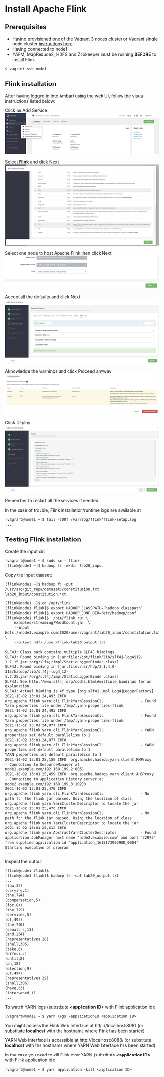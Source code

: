 # Install Apache Flink

## Prerequisites

- Having provisioned one of the Vagrant 3 nodes cluster or Vagrant single node cluster [instructions here](../02-Provision_the_environment/README.md) 
- Having connected to node1 
- YARM, MapReduce2, HDFS and Zookeeper must be running __BEFORE__ to install Flink

```
$ vagrant ssh node1
```

## Flink installation

After having logged in into Ambari using the web UI, follow the visual instructions listed below:

Click on Add Service
![](./img/1.png)

Select **Flink** and click Next
![](./img/2.png)

Select one node to host Apache Flink then click Next
![](./img/3.png)

Accept all the defaults and click Next
![](./img/4.png)

Aknowledge the warnings and click Proceed anyway
![](./img/5.png)

Click Deploy
![](./img/6.png)

Remember to restart all the services if needed

In the case of trouble, Flink installation/runtime logs are available at

```console
[vagrant@node1 ~]$ tail -500f /var/log/flink/flink-setup.log
...
```

## Testing Flink installation

Create the input dir:

```console
[vagrant@node1 ~]$ sudo su - flink
[flink@node1 ~]$ hadoop fs -mkdir lab20_input
```

Copy the input dataset:

```console
[flink@node1 ~]$ hadoop fs -put /usr/src/git_repo/datasets/constitution.txt lab20_input/constitution.txt
```

```console
[flink@node1 ~]$ cd /opt/flink
[flink@node1 flink]$ export HADOOP_CLASSPATH=`hadoop classpath`
[flink@node1 flink]$ export HADOOP_CONF_DIR=/etc/hadoop/conf
[flink@node1 flink]$ ./bin/flink run \
    examples/streaming/WordCount.jar  \
    --input hdfs://node1.example.com:8020/user/vagrant/lab20_input/constitution.txt \
    --output hdfs:/user/flink/lab20_output.txt

SLF4J: Class path contains multiple SLF4J bindings.
SLF4J: Found binding in [jar:file:/opt/flink/lib/slf4j-log4j12-1.7.15.jar!/org/slf4j/impl/StaticLoggerBinder.class]
SLF4J: Found binding in [jar:file:/usr/hdp/3.1.4.0-315/hadoop/lib/slf4j-log4j12-1.7.25.jar!/org/slf4j/impl/StaticLoggerBinder.class]
SLF4J: See http://www.slf4j.org/codes.html#multiple_bindings for an explanation.
SLF4J: Actual binding is of type [org.slf4j.impl.Log4jLoggerFactory]
2021-10-02 13:01:24,493 INFO  org.apache.flink.yarn.cli.FlinkYarnSessionCli                 - Found Yarn properties file under /tmp/.yarn-properties-flink.
2021-10-02 13:01:24,493 INFO  org.apache.flink.yarn.cli.FlinkYarnSessionCli                 - Found Yarn properties file under /tmp/.yarn-properties-flink.
2021-10-02 13:01:24,877 INFO  org.apache.flink.yarn.cli.FlinkYarnSessionCli                 - YARN properties set default parallelism to 1
2021-10-02 13:01:24,877 INFO  org.apache.flink.yarn.cli.FlinkYarnSessionCli                 - YARN properties set default parallelism to 1
YARN properties set default parallelism to 1
2021-10-02 13:01:25,159 INFO  org.apache.hadoop.yarn.client.RMProxy                         - Connecting to ResourceManager at node1.example.com/192.168.199.2:8050
2021-10-02 13:01:25,459 INFO  org.apache.hadoop.yarn.client.AHSProxy                        - Connecting to Application History server at node2.example.com/192.168.199.3:10200
2021-10-02 13:01:25,470 INFO  org.apache.flink.yarn.cli.FlinkYarnSessionCli                 - No path for the flink jar passed. Using the location of class org.apache.flink.yarn.YarnClusterDescriptor to locate the jar
2021-10-02 13:01:25,470 INFO  org.apache.flink.yarn.cli.FlinkYarnSessionCli                 - No path for the flink jar passed. Using the location of class org.apache.flink.yarn.YarnClusterDescriptor to locate the jar
2021-10-02 13:01:25,612 INFO  org.apache.flink.yarn.AbstractYarnClusterDescriptor           - Found application JobManager host name 'node2.example.com' and port '32973' from supplied application id 'application_1633173902900_0004'
Starting execution of program
...
```

Inspect the output

```console
[flink@node1 flink]$
[flink@node1 flink]$ hadoop fs -cat lab20_output.txt
...
(law,39)
(varying,1)
(the,724)
(compensation,5)
(for,84)
(the,725)
(services,5)
(of,493)
(the,726)
(senators,13)
(and,264)
(representatives,28)
(shall,305)
(take,6)
(effect,4)
(until,8)
(an,18)
(election,9)
(of,494)
(representatives,29)
(shall,306)
(have,63)
(intervened,1)
...
```

To watch YARN logs (substitute **\<application ID\>** with Flink application id): 

```console
[vagrant@node1 ~]$ yarn logs -applicationId <application ID>
```

You might access the Flink Web Interface at http://localhost:8081 (or substitute **localhost** with the hostname where Flink has been started)

YARN Web Interface is accessible at http://localhost:8088/ (or substitute **localhost** with the hostname where YARN Web Interface  has been started)

In the case you need to kill Flink over YARN  (substitute **\<application ID\>** with Flink application id):

```console
[vagrant@node1 ~]$ yarn application -kill <application ID>
```